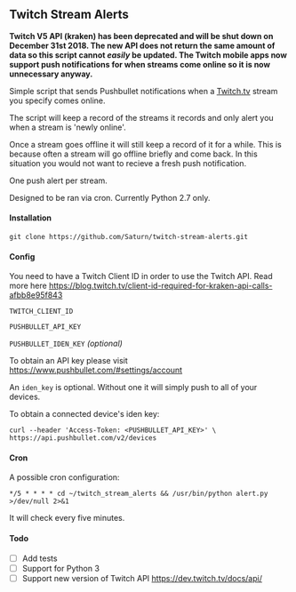 ## Twitch Stream Alerts

**Twitch V5 API (kraken) has been deprecated and will be shut down on December 31st 2018. The new API does not return the same amount of data so this script cannot *easily* be updated. The Twitch mobile apps now support push notifications for when streams come online so it is now unnecessary anyway.**

Simple script that sends Pushbullet notifications when a [Twitch.tv](http://www.twitch.tv/) stream you specify comes online.

The script will keep a record of the streams it records and only alert you when a stream is 'newly online'.

Once a stream goes offline it will still keep a record of it for a while. This is because often a stream will go offline briefly and come back. In this situation you would not want to recieve a fresh push notification.

One push alert per stream.

Designed to be ran via cron. Currently Python 2.7 only.
#### Installation

`git clone https://github.com/Saturn/twitch-stream-alerts.git`

#### Config

You need to have a Twitch Client ID in order to use the Twitch API. Read more here https://blog.twitch.tv/client-id-required-for-kraken-api-calls-afbb8e95f843

`TWITCH_CLIENT_ID`

`PUSHBULLET_API_KEY`

`PUSHBULLET_IDEN_KEY` *(optional)*

To obtain an API key please visit https://www.pushbullet.com/#settings/account

An `iden_key` is optional. Without one it will simply push to all of your devices.

To obtain a connected device's iden key:

```
curl --header 'Access-Token: <PUSHBULLET_API_KEY>' \
https://api.pushbullet.com/v2/devices
```

#### Cron

A possible cron configuration:

 `*/5 * * * * cd ~/twitch_stream_alerts && /usr/bin/python alert.py >/dev/null 2>&1`
 
It will check every five minutes.

#### Todo

- [ ] Add tests
- [ ] Support for Python 3
- [ ] Support new version of Twitch API https://dev.twitch.tv/docs/api/
